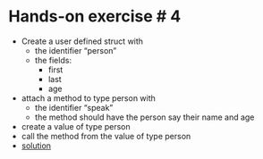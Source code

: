 # Hands-on exercise # 4

* Create a user defined struct with
  * the identifier “person”
  * the fields:
    * first
    * last
    * age
* attach a method to type person with
  * the identifier “speak”
  * the method should have the person say their name and age
* create a value of type person
* call the method from the value of type person
* [solution](https://play.golang.org/p/NnXyWdqbbw)
